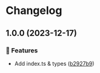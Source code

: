 # Changelog

## 1.0.0 (2023-12-17)


### 🚀 Features

* Add index.ts & types ([b2927b9](https://github.com/Meqn/file-access/commit/b2927b9baa5c37f96c2c1d2b4e11975d795db03a))
